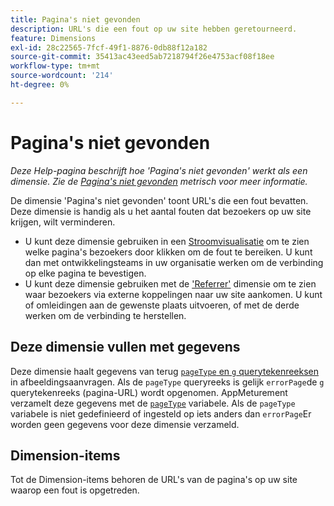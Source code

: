 ```yaml
---
title: Pagina's niet gevonden
description: URL's die een fout op uw site hebben geretourneerd.
feature: Dimensions
exl-id: 28c22565-7fcf-49f1-8876-0db88f12a182
source-git-commit: 35413ac43eed5ab7218794f26e4753acf08f18ee
workflow-type: tm+mt
source-wordcount: '214'
ht-degree: 0%

---
```


# Pagina&#39;s niet gevonden

*Deze Help-pagina beschrijft hoe &#39;Pagina&#39;s niet gevonden&#39; werkt als een dimensie. Zie de [Pagina&#39;s niet gevonden](../metrics/pages-not-found.md) metrisch voor meer informatie.*

De dimensie &#39;Pagina&#39;s niet gevonden&#39; toont URL&#39;s die een fout bevatten. Deze dimensie is handig als u het aantal fouten dat bezoekers op uw site krijgen, wilt verminderen.

* U kunt deze dimensie gebruiken in een [Stroomvisualisatie](/help/analyze/analysis-workspace/visualizations/c-flow/flow.md) om te zien welke pagina&#39;s bezoekers door klikken om de fout te bereiken. U kunt dan met ontwikkelingsteams in uw organisatie werken om de verbinding op elke pagina te bevestigen.
* U kunt deze dimensie gebruiken met de [&#39;Referrer&#39;](referrer.md) dimensie om te zien waar bezoekers via externe koppelingen naar uw site aankomen. U kunt of omleidingen aan de gewenste plaats uitvoeren, of met de derde werken om de verbinding te herstellen.

## Deze dimensie vullen met gegevens

Deze dimensie haalt gegevens van terug [`pageType` en `g` querytekenreeksen](/help/implement/validate/query-parameters.md) in afbeeldingsaanvragen. Als de `pageType` queryreeks is gelijk `errorPage`de `g` querytekenreeks (pagina-URL) wordt opgenomen. AppMeturement verzamelt deze gegevens met de [`pageType`](/help/implement/vars/page-vars/pagetype.md) variabele. Als de `pageType` variabele is niet gedefinieerd of ingesteld op iets anders dan `errorPage`Er worden geen gegevens voor deze dimensie verzameld.

## Dimension-items

Tot de Dimension-items behoren de URL&#39;s van de pagina&#39;s op uw site waarop een fout is opgetreden.
